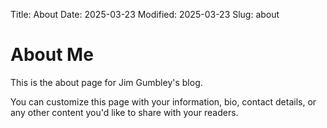 Title: About
Date: 2025-03-23
Modified: 2025-03-23
Slug: about

# About Me

This is the about page for Jim Gumbley's blog.

You can customize this page with your information, bio, contact details, or any other content you'd like to share with your readers.